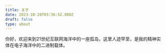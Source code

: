 ```yaml
---
title: 关于
date: 2023-10-28T03:36:52.000Z
draft: false
type: about
---
```

你好，欢迎来到21世纪互联网海洋中的一座孤岛，这里人迹罕至，是我的精神实体在电子海洋中的二进制载体。


